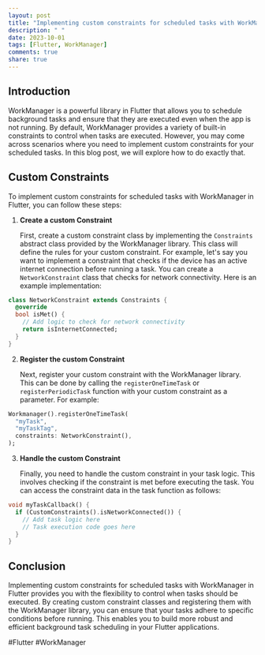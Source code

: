 ```yaml
---
layout: post
title: "Implementing custom constraints for scheduled tasks with WorkManager in Flutter"
description: " "
date: 2023-10-01
tags: [Flutter, WorkManager]
comments: true
share: true
---
```


## Introduction

WorkManager is a powerful library in Flutter that allows you to schedule background tasks and ensure that they are executed even when the app is not running. By default, WorkManager provides a variety of built-in constraints to control when tasks are executed. However, you may come across scenarios where you need to implement custom constraints for your scheduled tasks. In this blog post, we will explore how to do exactly that.

## Custom Constraints

To implement custom constraints for scheduled tasks with WorkManager in Flutter, you can follow these steps:

1. **Create a custom Constraint**

   First, create a custom constraint class by implementing the `Constraints` abstract class provided by the WorkManager library. This class will define the rules for your custom constraint. For example, let's say you want to implement a constraint that checks if the device has an active internet connection before running a task. You can create a `NetworkConstraint` class that checks for network connectivity. Here is an example implementation:

```dart
class NetworkConstraint extends Constraints {
  @override
  bool isMet() {
    // Add logic to check for network connectivity
    return isInternetConnected;
  }
}
```

2. **Register the custom Constraint**

   Next, register your custom constraint with the WorkManager library. This can be done by calling the `registerOneTimeTask` or `registerPeriodicTask` function with your custom constraint as a parameter. For example:

```dart
Workmanager().registerOneTimeTask(
  "myTask",
  "myTaskTag",
  constraints: NetworkConstraint(),
);
```

3. **Handle the custom Constraint**

   Finally, you need to handle the custom constraint in your task logic. This involves checking if the constraint is met before executing the task. You can access the constraint data in the task function as follows:

```dart
void myTaskCallback() {
  if (CustomConstraints().isNetworkConnected()) {
    // Add task logic here
    // Task execution code goes here
  }
}
```

## Conclusion

Implementing custom constraints for scheduled tasks with WorkManager in Flutter provides you with the flexibility to control when tasks should be executed. By creating custom constraint classes and registering them with the WorkManager library, you can ensure that your tasks adhere to specific conditions before running. This enables you to build more robust and efficient background task scheduling in your Flutter applications.

#Flutter #WorkManager